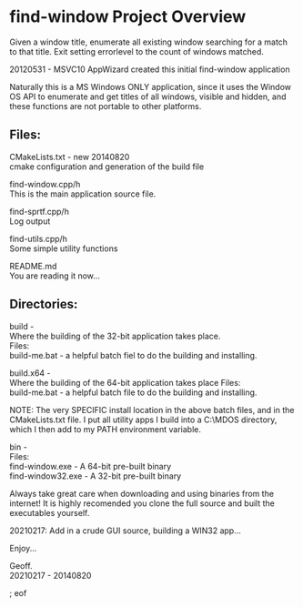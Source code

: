 find-window Project Overview
============================

Given a window title, enumerate all existing window searching for a match 
to that title. Exit setting errorlevel to the count of windows matched.

20120531 - MSVC10 AppWizard created this initial find-window application

Naturally this is a MS Windows ONLY application, since it uses the Window OS API
to enumerate and get titles of all windows, visible and hidden, and these functions
are not portable to other platforms.

Files:
------

CMakeLists.txt - new 20140820  
    cmake configuration and generation of the build file

find-window.cpp/h  
    This is the main application source file.

find-sprtf.cpp/h  
    Log output

find-utils.cpp/h  
    Some simple utility functions
    
README.md  
    You are reading it now...
    
Directories:
------------

build -  
    Where the building of the 32-bit application takes place.  
    Files:  
        build-me.bat - a helpful batch fiel to do the building and installing.

build.x64 -  
    Where the building of the 64-bit application takes place
    Files:  
        build-me.bat - a helpful batch file to do the building and installing.

NOTE: The very SPECIFIC install location in the above batch files, and in the 
CMakeLists.txt file. I put all utility apps I build into a C:\MDOS directory, 
which I then add to my PATH environment variable.

bin -  
Files:  
find-window.exe   - A 64-bit pre-built binary  
find-window32.exe - A 32-bit pre-built binary

Always take great care when downloading and using binaries from the internet! It is
highly recomended you clone the full source and built the executables yourself.

20210217: Add in a crude GUI source, building a WIN32 app...

Enjoy...

Geoff.  
20210217 - 20140820
        
; eof
